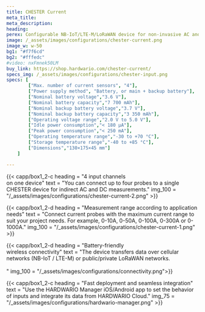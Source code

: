 ```yaml
---
title: CHESTER Current
meta_title: 
meta_description:
heading: 
perex: Configurable NB-IoT/LTE-M/LoRaWAN device for non-invasive AC and DC current measurements operated from battery or mains and battery backup.
image: /_assets/images/configurations/chester-current.png
image_w: w-50
bg1: "#f7f6cd"
bg2: "#fffedc"
#video: nxFmnek50LM
buy_link: https://shop.hardwario.com/chester-current/
specs_img: /_assets/images/configurations/chester-input.png
specs: [
        ["Max. number of current sensors", "4"],
        ["Power supply method", "Battery, or main + backup battery"],
        ["Nominal battery voltage","3.6 V"],
        ["Nominal battery capacity","7 700 mAh"],
        ["Nominal backup battery voltage","3.7 V"],
        ["Nominal backup battery capacity","3 350 mAh"],
        ["Operating voltage range","2.0 V to 5.0 V"],
        ["Idle power consumption","< 180 μA"],
        ["Peak power consumption","< 250 mA"],
        ["Operating temperature range","-30 to +70 °C"],
        ["Storage temperature range","-40 to +85 °C"],
        ["Dimensions","130×175×45 mm"]
    ]

---
```


{{< capp/box1_2-c heading = "4 input channels<br/> on one device" text = "You can connect up to four probes to a single CHESTER device for indirect AC and DC measurements." img_100 = "/_assets/images/configurations/chester-current-2.png" >}}

{{< capp/box1_2-d heading = "Measurement range according to application needs" text = "Connect current probes with the maximum current range to suit your project needs. For example, 0-10A, 0-50A, 0-100A, 0-300A or 0-1000A." img_100 = "/_assets/images/configurations/chester-current-1.png" >}}

{{< capp/box1_2-d heading = "Battery-friendly<br/> wireless connectivity" text = "The device transfers data over cellular networks (NB-IoT / LTE-M) or public/private LoRaWAN networks.<br/><br/>" img_100 = "/_assets/images/configurations/connectivity.png">}}

{{< capp/box1_2-c heading = "Fast deployment and seamless integration" text = "Use the HARDWARIO Manager iOS/Android app to set the behavior of inputs and integrate its data from HARDWARIO Cloud." img_75 = "/_assets/images/configurations/hardwario-manager.png" >}}
